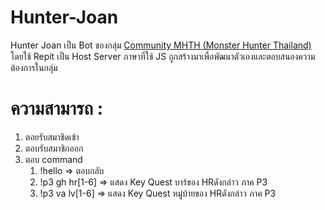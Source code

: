 # Hunter-Joan

Hunter Joan เป็น Bot ของกลุ่ม [Community MHTH (Monster Hunter Thailand)](https://discord.gg/wj8FunCfNS) โดยใช้ Repit เป็น Host Server ภาษาที่ใช้ JS ถูกสร้างมาเพื่อพัฒนาตัวเองและตอบสนองความต้องการในกลุ่ม<br>

# ความสามารถ :<br>
  1. ตอยรับสมาชิดเข้า
  2. ตอบรับสมาชิกออก
  3. ตอบ command
     1. !hello => ตอบกลับ
     2. !p3 gh hr[1-6] => แสดง Key Quest บาร์ของ HRดังกล่าว ภาค P3
     3. !p3 va lv[1-6] => แสดง Key Quest หมู่บ้ายของ HRดังกล่าว ภาค P3
 
